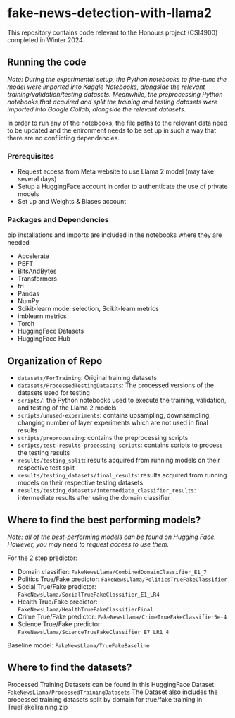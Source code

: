# fake-news-detection-with-llama2
This repository contains code relevant to the Honours project (CSI4900) completed in Winter 2024.

## Running the code
*Note: During the experimental setup, the Python notebooks to fine-tune the model were imported into Kaggle Notebooks, alongside the relevant training/validation/testing datasets.
Meanwhile, the preprocessing Python notebooks that acquired and split the training and testing datasets were imported into Google Collab, alongside the relevant datasets.*

In order to run any of the notebooks, the file paths to the relevant data need to be updated and the enironment needs to be set up in such a way that there are no conflicting dependencies.

### Prerequisites
- Request access from Meta website to use Llama 2 model (may take several days)
- Setup a HuggingFace account in order to authenticate the use of private models
- Set up and Weights & Biases account

### Packages and Dependencies 
pip installations and imports are included in the notebooks where they are needed
- Accelerate
- PEFT
- BitsAndBytes
- Transformers
- trl
- Pandas
- NumPy
- Scikit-learn model selection, Scikit-learn metrics
- imblearn metrics
- Torch
- HuggingFace Datasets
- HuggingFace Hub 

## Organization of Repo
- `datasets/ForTraining`: Original training datasets
- `datasets/ProcessedTestingDatasets`: The processed versions of the datasets used for testing 
- `scripts/`: the Python notebooks used to execute the training, validation, and testing of the Llama 2 models
- `scripts/unused-experiments`: contains upsampling, downsampling, changing number of layer experiments which are not used in final results
- `scripts/preprocessing`: contains the preprocessing scripts
- `scripts/test-results-processing-scripts`: contains scripts to process the testing results
- `results/testing_split`: results acquired from running models on their respective test split
- `results/testing_datasets/final_results`: results acquired from running models on their respective testing datasets
- `results/testing_datasets/intermediate_classifier_results`: intermediate results after using the domain classifier

## Where to find the best performing models?
*Note: all of the best-performing models can be found on Hugging Face. However, you may need to request access to use them.*

For the 2 step predictor:
- Domain classifier: `FakeNewsLlama/CombinedDomainClassifier_E1_7`
- Politics True/Fake predictor: `FakeNewsLlama/PoliticsTrueFakeClassifier`
- Social True/Fake predictor: `FakeNewsLlama/SocialTrueFakeClassifier_E1_LR4`
- Health True/Fake predictor: `FakeNewsLlama/HealthTrueFakeClassifierFinal`
- Crime True/Fake predictor: `FakeNewsLlama/CrimeTrueFakeClassifier5e-4`
- Science True/Fake predictor: `FakeNewsLlama/ScienceTrueFakeClassifier_E7_LR1_4`

Baseline model: `FakeNewsLlama/TrueFakeBaseline`

## Where to find the datasets?
Processed Training Datasets can be found in this HuggingFace Dataset: `FakeNewsLlama/ProcessedTrainingDatasets`
The Dataset also includes the processed training datasets split by domain for true/fake training in TrueFakeTraining.zip
